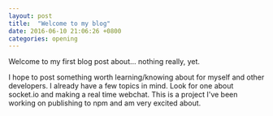 ```yaml
---
layout: post
title:  "Welcome to my blog"
date: 2016-06-10 21:06:26 +0800
categories: opening
---
```

Welcome to my first blog post about... nothing really, yet.

I hope to post something worth learning/knowing about for myself and other developers. I already have a few topics in mind. Look for one about socket.io and making a real time webchat. This is a project I've been working on publishing to npm and am very excited about.
